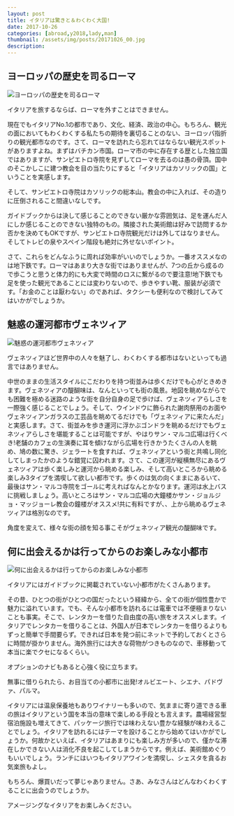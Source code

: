 ```yaml
---
layout: post
title: イタリアは驚きと＆わくわく大国!
date: 2017-10-26
categories: [abroad,y2018,lady,man]
thumbnail: /assets/img/posts/20171026_00.jpg
description: 
---
```



## ヨーロッパの歴史を司るローマ

![ヨーロッパの歴史を司るローマ]({{site.url}}/assets/img/posts/20171026_01.jpg)

イタリアを旅するならば、ローマを外すことはできません。

現在でもイタリアNo.1の都市であり、文化、経済、政治の中心。もちろん、観光の面においてもわくわくする私たちの期待を裏切ることのない、ヨーロッパ指折りの観光都市なのです。さて、ローマを訪れたら忘れてはならない観光スポットがありますよね。まずはバチカン市国。ローマ市の中に存在する歴とした独立国ではありますが、サンピエトロ寺院を見ずしてローマを去るのは愚の骨頂。国中のそこかしこに建つ教会を目の当たりにすると「イタリアはカソリックの国」ということを実感します。

そして、サンピエトロ寺院はカソリックの総本山。教会の中に入れば、その造りに圧倒されること間違いなしです。

ガイドブックからは決して感じることのできない厳かな雰囲気は、足を運んだ人にしか感じることのできない独特のもの。隣接された美術館は好みで訪問するか否かを決めてもOKですが、サンピエトロ寺院観光だけは外してはなりません。そしてトレビの泉やスペイン階段も絶対に外せないポイント。

さて、これらをどんなふうに周れば効率がいいのでしょうか。一番オススメなのは地下鉄です。ローマはあまり大きな街ではありませんが、7つの丘から成るので歩こうと思うと体力的にも大変で時間のロスに繋がるので要注意!地下鉄でも足を使った観光であることには変わりないので、歩きやすい靴、服装が必須です。「お金のことは厭わない」のであれば、タクシーも便利なので検討してみてはいかがでしょうか。



## 魅惑の運河都市ヴェネツィア

![魅惑の運河都市ヴェネツィア]({{site.url}}/assets/img/posts/20171026_02.jpg)

ヴェネツィアほど世界中の人々を魅了し、わくわくする都市はないといっても過言ではありません。

中世のままの生活スタイルにこだわりを持つ街並みは歩くだけでも心がときめきます。ヴェネツィアの醍醐味は、なんといっても街の風景。地図を眺めながらでも困難を極める迷路のような街を自分自身の足で歩けば、ヴェネツィアらしさを一際強く感じることでしょう。そして、ウインドウに飾られた謝肉祭用のお面やヴェネツィアンガラスの工芸品を眺めてるだけでも「ヴェネツィアに来たんだ」と実感します。さて、街並みを歩き運河に浮かぶゴンドラを眺めるだけでもヴェネツィアらしさを堪能することは可能ですが、やはりサン・マルコ広場は行くべき!老舗のカフェの生演奏に耳を傾けながら広場を行きかうたくさんの人を眺め、鳩の数に驚き、ジェラートを食すれば、ヴェネツィアという街と共鳴し同化してしまったかのような錯覚に囚われます。さて、この運河が縦横無尽にあるヴェネツィアは歩く楽しみと運河から眺める楽しみ、そして高いところから眺める楽しみ3タイプを満喫して欲しい都市です。歩くのは気の向くままにあるいて、最後はサン・マルコ寺院をゴールに考えればなんとかなります。運河は水上バスに挑戦しましょう。高いところはサン・マルコ広場の大鐘楼かサン・ジョルジョ・マッジョーレ教会の鐘楼がオススメ!共に有料ですが、、上から眺めるヴェネツィアは格別なのです。

角度を変えて、様々な街の顔を知る事こそがヴェネツィア観光の醍醐味です。

## 何に出会えるかは行ってからのお楽しみな小都市

![何に出会えるかは行ってからのお楽しみな小都市]({{site.url}}/assets/img/posts/20171026_03.jpg)

イタリアにはガイドブックに掲載されていない小都市がたくさんあります。

その昔、ひとつの街がひとつの国だったという経緯から、全ての街が個性豊かで魅力に溢れています。でも、そんな小都市を訪れるには電車では不便極まりないことも事実。そこで、レンタカーを借りた自由度の高い旅をオススメします。イタリアでレンタカーを借りることは、外国人が日本でレンタカーを借りるよりもずっと簡単で手間要らず。できれば日本を発つ前にネットで予約しておくとさらに時間が掛かりません。海外旅行には大きな荷物がつきものなので、車移動って本当に楽でクセになるくらい。

オプションのナビもあると心強く役に立ちます。

無事に借りられたら、お目当ての小都市に出発!オルビエート、シエナ、パドヴァ、パルマ。

イタリアには温泉保養地もありワイナリーも多いので、気ままに寄り道できる車の旅はイタリアという国を本当の意味で楽しめる手段とも言えます。農場経営型宿泊施設も増えてきて、パッケージ旅行では味わえない豊かな経験が味わえることでしょう。イタリアを訪れるにはテーマを設けることから始めてはいかがでしょうか。何故かといえば、イタリアはあまりにも楽しみ方が多いので、僅かな滞在しかできない人は消化不良を起こしてしまうからです。例えば、美術館めぐりもいいでしょう。ランチにはいつもイタリアワインを満喫し、シェスタを貪るお気楽旅もよし。

もちろん、爆買いだって夢じゃありません。さあ、みなさんはどんなわくわくすることに出会うのでしょうか。

アメージングなイタリアをお楽しみください。
